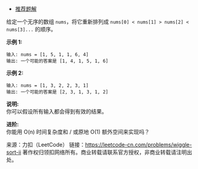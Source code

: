 * [推荐题解](https://leetcode-cn.com/problems/wiggle-sort-ii/solution/yi-bu-yi-bu-jiang-shi-jian-fu-za-du-cong-onlognjia/)

给定一个无序的数组 ```nums```，将它重新排列成 ```nums[0] < nums[1] > nums[2] < nums[3]...``` 的顺序。

**示例 1:**
```
输入: nums = [1, 5, 1, 1, 6, 4]
输出: 一个可能的答案是 [1, 4, 1, 5, 1, 6]
```
**示例 2:**
```
输入: nums = [1, 3, 2, 2, 3, 1]
输出: 一个可能的答案是 [2, 3, 1, 3, 1, 2]
```

**说明:**  
你可以假设所有输入都会得到有效的结果。

**进阶:**  
你能用 O(n) 时间复杂度和 / 或原地 O(1) 额外空间来实现吗？

来源：力扣（LeetCode）
链接：https://leetcode-cn.com/problems/wiggle-sort-ii
著作权归领扣网络所有。商业转载请联系官方授权，非商业转载请注明出处。
